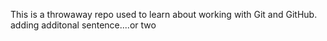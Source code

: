 This is a throwaway repo used to learn about working with Git and GitHub.
adding additonal sentence....or two
